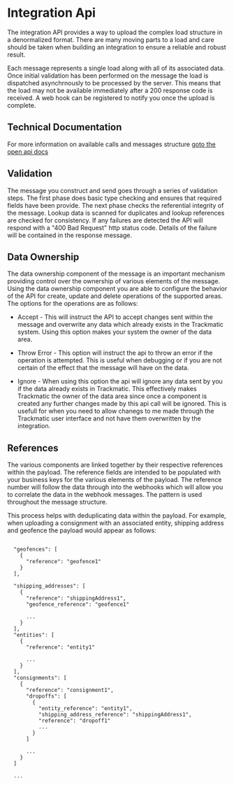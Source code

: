 # Integration Api

The integration API provides a way to upload the complex load structure in a denormalized format. There are many moving parts to a load and care should be taken when building an integration to ensure a reliable and robust result.

Each message represents a single load along with all of its associated data. Once initial validation has been performed on the message the load is dispatched asynchrnously to be processed by the server. This means that the load may not be available immediately after a 200 response code is received. A web hook can be registered to notify you once the upload is complete.

## Technical Documentation
For more information on available calls and messages structure [goto the open api docs](http://secure.trackmatic.co.za/documentation/loads-integration.html)

## Validation

The message you construct and send goes through a series of validation steps. The first phase does basic type checking and ensures that required fields have been provide. The next phase checks the referential integrity of the message. Lookup data is scanned for duplicates and lookup references are checked for consistency. If any failures are detected the API will respond with a "400 Bad Request" http status code. Details of the failure will be contained in the response message.

## Data Ownership

The data ownership component of the message is an important mechanism providing control over the ownership of various elements of the message. Using the data ownership component you are able to configure the behavior of the API for create, update and delete operations of the supported areas. The options for the operations are as follows:

- Accept - This will instruct the API to accept changes sent within the message and overwrite any data which already exists in the Trackmatic system. Using this option makes your system the owner of the data area.

- Throw Error - This option will instruct the api to throw an error if the operation is attempted. This is useful when debugging or if you are not certain of the effect that the message will have on the data.

- Ignore - When using this option the api will ignore any data sent by you if the data already exists in Trackmatic. This effectively makes Trackmatic the owner of the data area since once a component is created any further changes made by this api call will be ignored. This is usefull for when you need to allow chanegs to me made through the Trackmatic user interface and not have them overwritten by the integration.

## References

The various components are linked together by their respective references within the payload. The reference fields are intended to be populated with your business keys for the various elements of the payload. The reference number will follow the data through into the webhooks which will allow you to correlate the data in the webhook messages. The pattern is used throughout the message structure. 

This process helps with deduplicating data within the payload. For example, when uploading a consignment with an associated entity, shipping address and geofence the payload would appear as follows:

```

  "geofences": [
    {
      "reference": "geofence1"
    }
  ],

  "shipping_addresses": [
    {
      "reference": "shippingAddress1",
      "geofence_reference": "geofence1"

      ...
    }
  ],
  "entities": [
    {
      "reference": "entity1"

      ...
    }
  ],
  "consignments": [
    {
      "reference": "consignment1",
      "dropoffs": [
        {
          "entity_reference": "entity1",
          "shipping_address_reference": "shippingAddress1",
          "reference": "dropoff1"
          ...
        }
      ]

      ...
    }
  ]

  ...

``` 